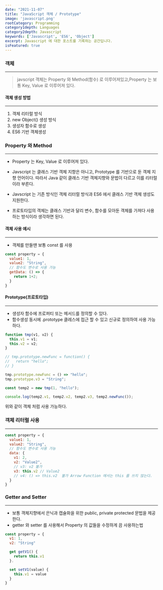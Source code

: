 ```yaml
---
date: "2021-11-07"
title: "JavaScript 객체 / Prototype"
image: 'javascript.png'
rootCategory: Programming
category1depth: Languages
category2depth: Javascript
keywords: ['Javascript', 'ES6', 'Object']
excerpt: Javascript 에 대한 포스트를 기록하는 공간입니다.
isFeatured: true
---
```


### 객체
---
> javscript 객체는 Property 와 Method(함수) 로 이루어져있고,Property 는 보통 Key, Value 로 이루어져 있다.

#### 객체 생성 방법
---

1. 객체 리터럴 방식
2. new Object() 생성 방식
3. 생성자 함수로 생성
4. ES6 기반 객체생성

### Property 와 Method
---

* Property 는 Key, Value 로 이루어져 있다.
* Javscript 는 클래스 기반 객체 지향은 아니고, Prototype 를 기반으로 둔 객체 지향 언어이다. 따라서 Java 같이 클래스 기반 객체지향와 문법이 다르고 이를 리터럴이라 부른다.
* Javscript 는 기존 방식인 객체 리터럴 방식과 ES6 에서 클래스 기반 객체 생성도 지원한다.

* 프로토타입의 객체는 클래스 기반과 달리 변수, 함수를 모아둔 객체를 가져다 사용하는 방식이라 생각하면 된다.


#### 객체 사용 예시
---

* 객체를 만들땐 보통 const 를 사용

```js
const property = {
  value1: 1,
  value2: "String",
  // 함수도 변수로 사용 가능
  getData: () => {
    return 1+2;
  }
}
```
#### Prototype(프로토타입)
---

* 생성자 함수에 프로퍼티 또는 메서드를 정의할 수 있다.
* 함수생성 동시에 .prototype 클레스에 접근 할 수 있고 신규로 정의하여 사용 가능하다.

```js
function tmp(v1, v2) {
  this.v1 = v1;
  this.v2 = v2;
}

// tmp.prototype.newFunc = function() {
//   return "hello";
// }

tmp.prototype.newFunc = () => "hello";
tmp.prototype.v3 = "String";

const temp2 = new tmp(1, "hello");

console.log(temp2.v1, temp2.v2, temp2.v3, temp2.newFunc());
```

위와 같이 객체 처럼 사용 가능하다.

### 객체 리터럴 사용
---

```js
const property = {
  value1: 1,
  value2: "String",
  // 함수도 변수로 사용 가능
  data: {
    v1: 2,
    v2: "Value2",
    // v3: v2 불가
    v3: this.v2 // Value2
    // v4: () => this.v2  불가 Arrow Function 에서는 this 를 쓰지 않는다.
  }
}
```
### Getter and Setter
---

* 보통 객체지향에서 은닉과 캡슐화을 위한 public, private protected 문법을 제공한다.
* getter 와 setter 를 사용해서 Property 의 값들을 수정하게 끔 사용하는법

```js
const property = {
  v1: 1,
  v2: "String"

  get getV1() {
    return this.v1
  }.

  set setV1(value) {
    this.v1 = value
  }
}

```








